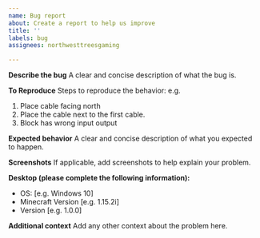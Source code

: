 ```yaml
---
name: Bug report
about: Create a report to help us improve
title: ''
labels: bug
assignees: northwesttreesgaming

---
```


**Describe the bug**
A clear and concise description of what the bug is.

**To Reproduce**
Steps to reproduce the behavior: e.g.
1. Place cable facing north
2. Place the cable next to the first cable.
3. Block has wrong input output

**Expected behavior**
A clear and concise description of what you expected to happen.

**Screenshots**
If applicable, add screenshots to help explain your problem.

**Desktop (please complete the following information):**
 - OS: [e.g. Windows 10]
 - Minecraft Version [e.g. 1.15.2i]
 - Version [e.g. 1.0.0]

**Additional context**
Add any other context about the problem here.
